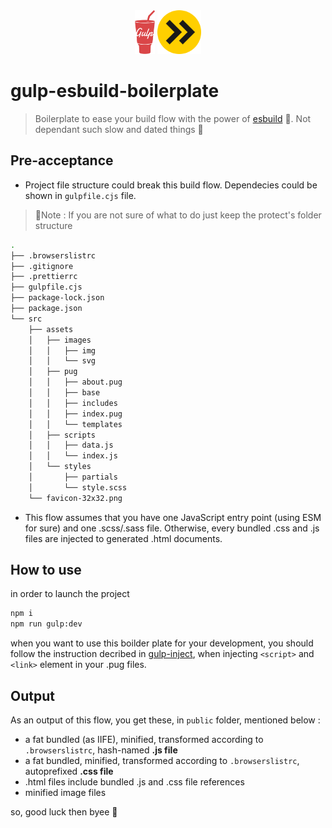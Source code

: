 <div align="center">
	<img src="./_readmeFiles/gulp.png" style="height:70px;"/>
	<img src="./_readmeFiles/esbuild.png" style="height:70px;"/>
</div>



# gulp-esbuild-boilerplate
>Boilerplate to ease your build flow with the power of [esbuild](https://esbuild.github.io/) 💪. Not dependant such slow and dated things 🫢

## Pre-acceptance
- Project file structure could break this build flow. Dependecies could be shown in `gulpfile.cjs` file.
>📢Note : If you are not sure of what to do just keep the protect's folder structure

```bash
.
├── .browserslistrc
├── .gitignore
├── .prettierrc
├── gulpfile.cjs
├── package-lock.json
├── package.json
└── src
    ├── assets
    │   ├── images
    │   │   ├── img
    │   │   └── svg
    │   ├── pug
    │   │   ├── about.pug
    │   │   ├── base
    │   │   ├── includes
    │   │   ├── index.pug
    │   │   └── templates
    │   ├── scripts
    │   │   ├── data.js
    │   │   └── index.js
    │   └── styles
    │       ├── partials
    │       └── style.scss
    └── favicon-32x32.png
```

- This flow assumes that you have one JavaScript entry point (using ESM for sure) and one .scss/.sass file. Otherwise, every bundled .css and .js files are injected to generated .html documents.

## How to use
in order to launch the project
```bash
npm i
npm run gulp:dev
```

when you want to use this boilder plate for your development, you should follow the instruction decribed in [gulp-inject](https://github.com/klei/gulp-inject), when injecting `<script>` and `<link>` element in your .pug files.

## Output
As an output of this flow, you get these, in `public` folder, mentioned below :

- a fat bundled (as IIFE), minified, transformed according to `.browserslistrc`, hash-named **.js file**
- a fat bundled, minified, transformed according to `.browserslistrc`, autoprefixed **.css file**
- .html files include bundled .js and .css file references
- minified image files

so, good luck then byee 👋